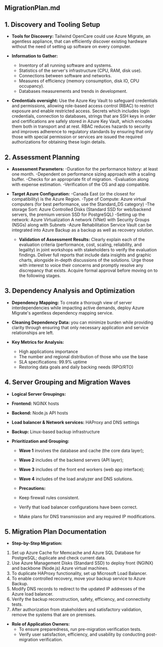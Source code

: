 ## MigrationPlan.md
## 1. Discovery and Tooling Setup 
- **Tools for Discovery:** Tailwind OpenCare could use Azure Migrate, an agentless appliance, that can efficiently discover existing hardware without the need of setting up software on every computer.

- **Information to Gather:**
  - Inventory of all running software and systems.
  - Statistics of the server's infrastructure (CPU, RAM, disk use).
  - Connections between software and networks.
  - Measures of efficiency (memory consumption, disk IO, CPU occupancy).
  - Databases measurements and trends in development.

- **Credentials oversight:**
  Use the Azure Key Vault to safeguard credentials and permissions, allowing role-based access control (RBAC) to restrict exposure and enable restricted access. Secrets which includes login credentials, connection to databases, strings that are SSH keys in order and certifications are safely stored in Azure Key Vault, which encodes them both in transport and at rest. RBAC reduces hazards to security and improves adherence to regulatory standards by ensuring that only those with special permission or services are issued the required authorizations for obtaining these login details.

## 2. Assessment Planning 
- **Assessment Parameters:**
-Duration for the performance history: at least one month.
-Dependent on performance sizing approach with a scaling buffer.
-Checks for an appropriate fit of migration.
-Evaluation along with expense estimation.
-Verification of the OS and app compatible.

- **Target Azure Configuration:**
-Canada East (or the closest for compatibility) is the Azure Region.
-Type of Compute: Azure virtual computers (for best performance, use the Standard_DS category)
-The storage Sort: Azure Controlled Disks (Standard SSD for web/backend servers, the premium version SSD for PostgreSQL)
-Setting up the network: Azure Virtualization A network (VNet) with Security Groups (NSGs) along with Subnets
-Azure Rehabilitation Service Vault can be integrated into Azure Backup as a backup as well as recovery solution.

  - **Validation of Assessment Results:**
  Clearly explain each of the evaluation criteria (performance, cost, scaling, reliability, and legality) in joint workshops with stakeholders to verify the evaluation findings. Deliver full reports that include data insights and graphic charts, alongside in-depth discussions of the solutions. Urge those with interest to voice their concerns and promptly resolve any discrepancy that exists. Acquire formal approval before moving on to the following stages.

## 3. Dependency Analysis and Optimization
- **Dependency Mapping:** To create a thorough view of server interdependencies while impacting active demands, deploy Azure Migrate's agentless dependency mapping service.

- **Cleaning Dependency Data:** you can minimize burden while providing clarity through ensuring that only necessary application and service relationships are left.

- **Key Metrics for Analysis:**
  - High applications importance
  - The number and regional distribution of those who use the base
  - SLA specifications: 99.9% uptime
  - Restoring data goals and daily backing needs (RPO/RTO)

## 4. Server Grouping and Migration Waves 
- **Logical Server Groupings:**
 - **Frontend:** NGINX hosts 
 - **Backend:** Node.js API hosts 
 - **Load balancer & Network services:** HAProxy and DNS settings
 - **Backup:** Linux-based backup infrastructure

- **Prioritization and Grouping:**
   - **Wave 1** involves the database and cache (the core data layer); 
   - **Wave 2** includes of the backend servers (API layer); 
   - **Wave 3** includes of the front end workers (web app interface); 
   - **Wave 4** includes of the load analyzer and DNS solutions.

  - **Precautions:**
   - Keep firewall rules consistent.
   - Verify that load balancer configurations have been correct.
   - Make plans for DNS transmission and any required IP modifications.

## 5. Migration Plan Documentation
 - **Step-by-Step Migration:**
  1. Set up Azure Cache for Memcache and Azure SQL Database for PostgreSQL; duplicate and check current data.
  2. Use Azure Management Disks (Standard SSD) to deploy front (NGINX) and backbone (Node.js) Azure virtual machines.
  3. To duplicate HAProxy functionality, set up Microsoft Load Balancer.
  4. To enable controlled recovery, move your backup service to Azure Backup.
  5. Modify DNS records to redirect to the updated IP addresses of the Azure load balancer.
  6. Verify the backup reconstruction, safety, efficiency, and connectivity tests.
  7. After authorization from stakeholders and satisfactory validation, remove the systems that are on premises.

- **Role of Application Owners:**
  - To ensure preparedness, run pre-migration verification tests.
  - Verify user satisfaction, efficiency, and usability by conducting post-migration verification.






